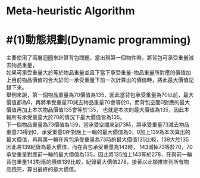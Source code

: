 # Meta-heuristic Algorithm
#(1)動態規劃(Dynamic programming)
===
主要使用了兩層迴圈來計算背包問題，當出現第一個物件時，將背包可承受重量減去物品重量，<br>
如果可承受重量大於等於物品重量並且下當下承受重量-物品重量所對應的價值加上目前物品價值的合大於同一承受重量下前一次計算出的價值時，將此最大價值記錄下來。<br>
舉例來說，第一個物品重量為70價值為135，因此當背包承受重量為70以前，最大價值都為0，再將承受重量70減去物品重量70會等於0，而背包空間0對應的最大價值再加上本次物品價值135會等於135，
也就是本次的最大價值為135，因此本輪所有承受重量大於70的情況下最大價值皆為135。<br>
下一個物品重量為73價值為139，當承受空間來到73時，將承受重量73減去物品重量73得到0，承受重量0所對應上一輪的最大價值為0，0加上139為本次算出的最大價值，再與第一輪在背包承受重量為73時的最大價值135比較，139大於135因此將139紀錄為最大價值，而在背包承受重量為143時，
143減掉73等於70，70承受重量對應前一輪的最大價值為135，因此將135加上143等於278，在與前一輪背包重量143對應的價值139比較，紀錄最大價值278，接著以此類推直到所有物品跑完，算出最終的最大價值。
